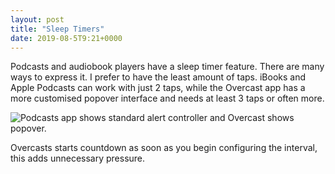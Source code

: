 ```yaml
---
layout: post
title: "Sleep Timers"
date: 2019-08-5T9:21+0000
---
```


Podcasts and audiobook players have a sleep timer feature. There are many ways to express it. I prefer to have the least amount of taps. iBooks and Apple Podcasts can work with just 2 taps, while the Overcast app has a more customised popover interface and needs at least 3 taps or often more.

![Podcasts app shows standard alert controller and Overcast shows popover.][1]

Overcasts starts countdown as soon as you begin configuring the interval, this adds unnecessary pressure.

[1]: {{site.url}}/images/sleep-timers.png
